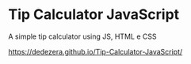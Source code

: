 # Tip Calculator JavaScript
  
A simple tip calculator using JS, HTML e CSS

https://dedezera.github.io/Tip-Calculator-JavaScript/
